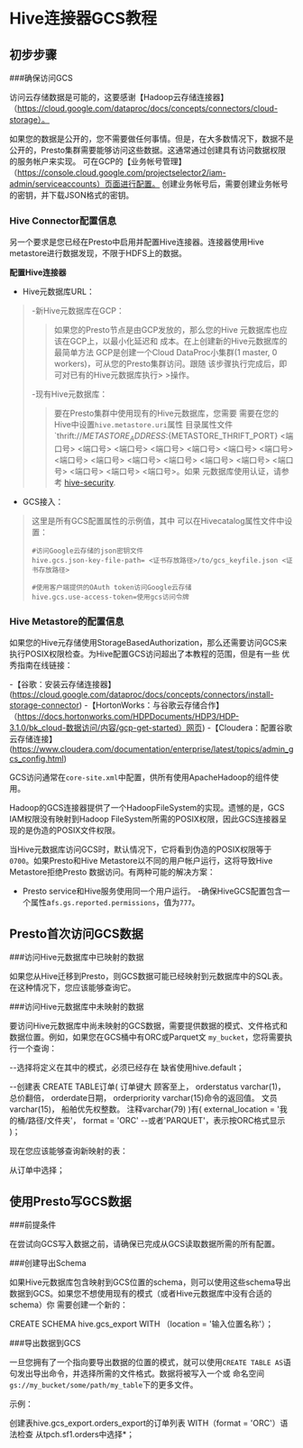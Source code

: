 Hive连接器GCS教程
===========================

初步步骤
-----------------

###确保访问GCS

访问云存储数据是可能的，这要感谢【Hadoop云存储连接器】（https://cloud.google.com/dataproc/docs/concepts/connectors/cloud-storage）。

如果您的数据是公开的，您不需要做任何事情。但是，在大多数情况下，数据不是公开的，Presto集群需要能够访问这些数据。这通常通过创建具有访问数据权限的服务帐户来实现。
可在GCP的【业务帐号管理】（https://console.cloud.google.com/projectselector2/iam-admin/serviceaccounts）页面进行配置。
创建业务帐号后，需要创建业务帐号的密钥，并下载JSON格式的密钥。

### Hive Connector配置信息

另一个要求是您已经在Presto中启用并配置Hive连接器。连接器使用Hive metastore进行数据发现，不限于HDFS上的数据。

**配置Hive连接器**

- Hive元数据库URL：

> -新Hive元数据库在GCP：
>
> >如果您的Presto节点是由GCP发放的，那么您的Hive
> >元数据库也应该在GCP上，以最小化延迟和
> >成本。在上创建新的Hive元数据库的最简单方法
> > GCP是创建一个Cloud DataProc小集群(1 master, 0
> > workers)，可从您的Presto集群访问。跟随
> >该步骤执行完成后，即可对已有的Hive元数据库执行> >操作。
>
> -现有Hive元数据库：
>
> >要在Presto集群中使用现有的Hive元数据库，您需要
> >需要在您的Hive中设置`hive.metastore.uri`属性
> >目录属性文件
> > `thrift://${METASTORE_ADDRESS}:${METASTORE_THRIFT_PORT} <端口号> <端口号> <端口号> <端口号> <端口号> <端口号> <端口号> <端口号> <端口号> <端口号> <端口号> <端口号> <端口号> <端口号> <端口号> <端口号> <端口号>。如果
> >元数据库使用认证，请参考
> > [hive-security](./hive-security).

- GCS接入：

>这里是所有GCS配置属性的示例值，其中
>可以在Hivecatalog属性文件中设置：
>
> ```{.properties} <属性名称>
> #访问Google云存储的json密钥文件
> hive.gcs.json-key-file-path= <证书存放路径>/to/gcs_keyfile.json <证书存放路径>
>
> #使用客户端提供的OAuth token访问Google云存储
> hive.gcs.use-access-token=使用gcs访问令牌
> ```

### Hive Metastore的配置信息

如果您的Hive元存储使用StorageBasedAuthorization，那么还需要访问GCS来执行POSIX权限检查。为Hive配置GCS访问超出了本教程的范围，但是有一些
优秀指南在线链接：

-【谷歌：安装云存储连接器】(https://cloud.google.com/dataproc/docs/concepts/connectors/install-storage-connector)
-【HortonWorks：与谷歌云存储合作】（https://docs.hortonworks.com/HDPDocuments/HDP3/HDP-3.1.0/bk_cloud-数据访问/内容/gcp-get-started）网页)
-【Cloudera：配置谷歌云存储连接】(https://www.cloudera.com/documentation/enterprise/latest/topics/admin_gcs_config.html)

GCS访问通常在`core-site.xml`中配置，供所有使用ApacheHadoop的组件使用。

Hadoop的GCS连接器提供了一个HadoopFileSystem的实现。遗憾的是，GCS IAM权限没有映射到Hadoop FileSystem所需的POSIX权限，因此GCS连接器呈现的是伪造的POSIX文件权限。

当Hive元数据库访问GCS时，默认情况下，它将看到伪造的POSIX权限等于`0700`。如果Presto和Hive Metastore以不同的用户帐户运行，这将导致Hive Metastore拒绝Presto
数据访问。有两种可能的解决方案：

- Presto service和Hive服务使用同一个用户运行。
-确保HiveGCS配置包含一个属性a`fs.gs.reported.permissions`，值为`777`。

Presto首次访问GCS数据
-----------------------------------------------

###访问Hive元数据库中已映射的数据

如果您从Hive迁移到Presto，则GCS数据可能已经映射到元数据库中的SQL表。在这种情况下，您应该能够查询它。

###访问Hive元数据库中未映射的数据

要访问Hive元数据库中尚未映射的GCS数据，需要提供数据的模式、文件格式和数据位置。例如，如果您在GCS桶中有ORC或Parquet文
`my_bucket`，您将需要执行一个查询：

--选择将定义在其中的模式，必须已经存在
缺省使用hive.default；
    
--创建表
CREATE TABLE订单(
订单键大
顾客至上，
orderstatus varchar(1)，
总价翻倍，
orderdate日期，
orderpriority varchar(15)命令的返回值。
文员varchar(15)，
船舶优先权整数。
注释varchar(79)
)有(
external_location = '我的桶/路径/文件夹'，
format = 'ORC' --或者'PARQUET'，表示按ORC格式显示
)；

现在您应该能够查询新映射的表：

从订单中选择；

使用Presto写GCS数据
--------------------------

###前提条件

在尝试向GCS写入数据之前，请确保已完成从GCS读取数据所需的所有配置。

###创建导出Schema

如果Hive元数据库包含映射到GCS位置的schema，则可以使用这些schema导出数据到GCS。如果您不想使用现有的模式（或者Hive元数据库中没有合适的schema）你
需要创建一个新的：

CREATE SCHEMA hive.gcs_export WITH （location = '输入位置名称'）；

###导出数据到GCS

一旦您拥有了一个指向要导出数据的位置的模式，就可以使用`CREATE TABLE AS`语句发出导出命令，并选择所需的文件格式。数据将被写入一个或
命名空间`gs://my_bucket/some/path/my_table`下的更多文件。

示例：

创建表hive.gcs_export.orders_export的订单列表
WITH（format = 'ORC'）语法检查
从tpch.sf1.orders中选择*；
